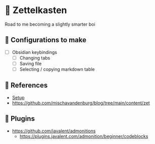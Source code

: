 # 📖 Zettelkasten

Road to me becoming a slightly smarter boi

## 📃 Configurations to make
- [ ] Obsidian keybindings
	- [ ] Changing tabs
	- [ ] Saving file
	- [ ] Selecting / copying markdown table 
## 🥋 References

- [Setup](https://www.youtube.com/watch?v=E6ySG7xYgjY&t)
- https://github.com/mischavandenburg/blog/tree/main/content/zet

## 🦾 Plugins

- https://github.com/javalent/admonitions
  - https://plugins.javalent.com/admonition/beginner/codeblocks
